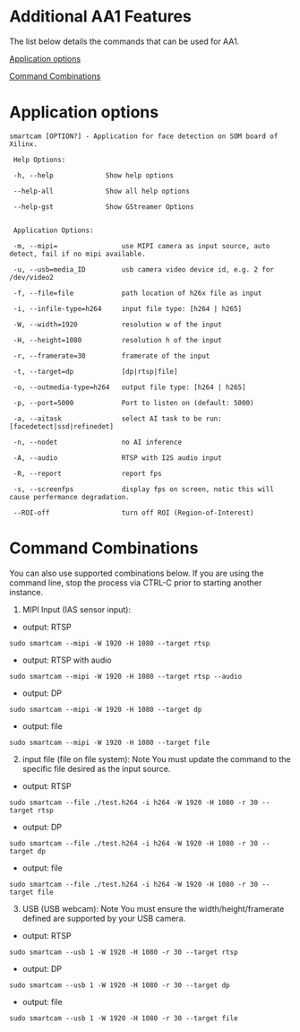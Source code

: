 # Additional AA1 Features
The list below details the commands that can be used for AA1.

[Application options](#Application-options)

[Command Combinations](#Command-combinations)

# Application options
```
smartcam [OPTION?] - Application for face detection on SOM board of Xilinx.

 Help Options:

 -h, --help             Show help options

 --help-all             Show all help options

 --help-gst             Show GStreamer Options

 
 Application Options:

 -m, --mipi=                use MIPI camera as input source, auto detect, fail if no mipi available.

 -u, --usb=media_ID         usb camera video device id, e.g. 2 for /dev/video2

 -f, --file=file            path location of h26x file as input

 -i, --infile-type=h264     input file type: [h264 | h265]

 -W, --width=1920           resolution w of the input

 -H, --height=1080          resolution h of the input

 -r, --framerate=30         framerate of the input

 -t, --target=dp            [dp|rtsp|file]

 -o, --outmedia-type=h264   output file type: [h264 | h265]

 -p, --port=5000            Port to listen on (default: 5000)

 -a, --aitask               select AI task to be run: [facedetect|ssd|refinedet]

 -n, --nodet                no AI inference

 -A, --audio                RTSP with I2S audio input

 -R, --report               report fps

 -s, --screenfps            display fps on screen, notic this will cause perfermance degradation.

 --ROI-off                  turn off ROI (Region-of-Interest)
 ``` 

# Command Combinations
You can also use supported combinations below.
If you are using the command line, stop the process via CTRL-C prior to starting another instance. 

1. MIPI Input (IAS sensor input):

 - output: RTSP
  ```
  sudo smartcam --mipi -W 1920 -H 1080 --target rtsp
  ```
- output: RTSP with audio
 ```
sudo smartcam --mipi -W 1920 -H 1080 --target rtsp --audio
```
- output: DP
```
sudo smartcam --mipi -W 1920 -H 1080 --target dp
```
- output: file
```
sudo smartcam --mipi -W 1920 -H 1080 --target file
```
2. input file (file on file system):
   Note You must update the command to the specific file desired as the input source.

 - output: RTSP
```
sudo smartcam --file ./test.h264 -i h264 -W 1920 -H 1080 -r 30 --target rtsp
```
 - output: DP
```
sudo smartcam --file ./test.h264 -i h264 -W 1920 -H 1080 -r 30 --target dp
```
- output: file
```
sudo smartcam --file ./test.h264 -i h264 -W 1920 -H 1080 -r 30 --target file
```
3.  USB (USB webcam):
    Note You must ensure the width/height/framerate defined are supported by your USB camera.

- output: RTSP
```
sudo smartcam --usb 1 -W 1920 -H 1080 -r 30 --target rtsp
```
- output: DP
```
sudo smartcam --usb 1 -W 1920 -H 1080 -r 30 --target dp
```
- output: file
```
sudo smartcam --usb 1 -W 1920 -H 1080 -r 30 --target file
```
